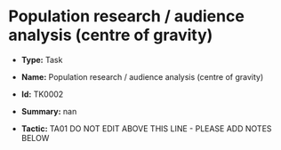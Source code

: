 # Population research / audience analysis (centre of gravity)

* **Type:** Task

* **Name:** Population research / audience analysis (centre of gravity)

* **Id:** TK0002

* **Summary:** nan

* **Tactic:** TA01
DO NOT EDIT ABOVE THIS LINE - PLEASE ADD NOTES BELOW